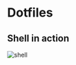 # Dotfiles

## Shell in action
![shell](https://media.giphy.com/media/ZczufVJ4g8T30XzsMk/giphy.gif)
